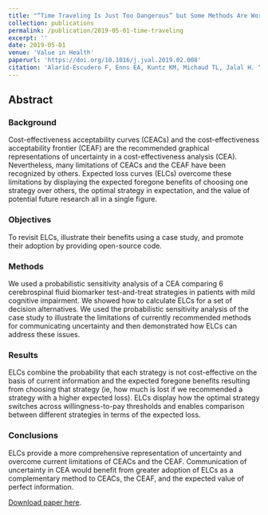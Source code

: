 ```yaml
---
title: "“Time Traveling Is Just Too Dangerous” but Some Methods Are Worth Revisiting: The Advantages of Expected Loss Curves Over Cost-Effectiveness Acceptability Curves and Frontier"
collection: publications
permalink: /publication/2019-05-01-time-traveling
excerpt: ''
date: 2019-05-01
venue: 'Value in Health'
paperurl: 'https://doi.org/10.1016/j.jval.2019.02.008'
citation: 'Alarid-Escudero F, Enns EA, Kuntz KM, Michaud TL, Jalal H. “Time Traveling Is Just Too Dangerous" But Some Methods Are Worth Revisiting: The Advantages of Expected Loss Curves Over Cost-Effectiveness Acceptability Curves and Frontier. Value in Health, 2019;22(5):611-618. https://doi.org/10.1016/j.jval.2019.02.008.'
---
```

## Abstract
### Background
Cost-effectiveness acceptability curves (CEACs) and the cost-effectiveness acceptability frontier (CEAF) are the recommended graphical representations of uncertainty in a cost-effectiveness analysis (CEA). Nevertheless, many limitations of CEACs and the CEAF have been recognized by others. Expected loss curves (ELCs) overcome these limitations by displaying the expected foregone benefits of choosing one strategy over others, the optimal strategy in expectation, and the value of potential future research all in a single figure.

### Objectives
To revisit ELCs, illustrate their benefits using a case study, and promote their adoption by providing open-source code.

### Methods
We used a probabilistic sensitivity analysis of a CEA comparing 6 cerebrospinal fluid biomarker test-and-treat strategies in patients with mild cognitive impairment. We showed how to calculate ELCs for a set of decision alternatives. We used the probabilistic sensitivity analysis of the case study to illustrate the limitations of currently recommended methods for communicating uncertainty and then demonstrated how ELCs can address these issues.

### Results
ELCs combine the probability that each strategy is not cost-effective on the basis of current information and the expected foregone benefits resulting from choosing that strategy (ie, how much is lost if we recommended a strategy with a higher expected loss). ELCs display how the optimal strategy switches across willingness-to-pay thresholds and enables comparison between different strategies in terms of the expected loss.

### Conclusions
ELCs provide a more comprehensive representation of uncertainty and overcome current limitations of CEACs and the CEAF. Communication of uncertainty in CEA would benefit from greater adoption of ELCs as a complementary method to CEACs, the CEAF, and the expected value of perfect information.

[Download paper here](https://doi.org/10.1016/j.jval.2019.02.008).